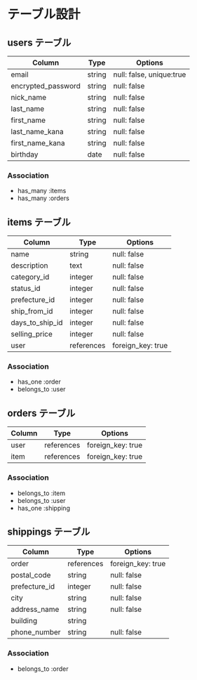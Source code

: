 # テーブル設計

## users テーブル

| Column            | Type   | Options     |
| ----------------- | ------ | ----------- |
| email             | string | null: false, unique:true |
| encrypted_password| string | null: false |
| nick_name         | string | null: false |
| last_name         | string | null: false |
| first_name        | string | null: false |
| last_name_kana    | string | null: false |
| first_name_kana   | string | null: false |
| birthday          | date   | null: false |

### Association

- has_many :items
- has_many :orders

## items テーブル

| Column         | Type      | Options     |
| -------------- | --------- | ----------- |
| name           | string    | null: false |
| description    | text      | null: false |
| category_id    | integer   | null: false |
| status_id      | integer   | null: false |
| prefecture_id  | integer   | null: false |
| ship_from_id   | integer   | null: false |
| days_to_ship_id| integer   | null: false |
| selling_price  | integer   | null: false |
| user           | references| foreign_key: true|

### Association

- has_one :order
- belongs_to :user

## orders テーブル

| Column      | Type      | Options          |
| ----------- | --------- | ---------------- |
| user        | references| foreign_key: true|
| item        | references| foreign_key: true|

### Association

- belongs_to :item
- belongs_to :user
- has_one :shipping

## shippings テーブル

| Column        | Type      | Options     |
| ------------- | --------- | ----------- |
| order         | references| foreign_key: true|
| postal_code   | string    | null: false |
| prefecture_id | integer   | null: false |
| city          | string    | null: false |
| address_name  | string    | null: false |
| building      | string    |             |
| phone_number  | string    | null: false |

### Association

- belongs_to :order
